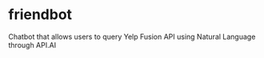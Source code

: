 # friendbot

Chatbot that allows users to query Yelp Fusion API using Natural Language through API.AI
